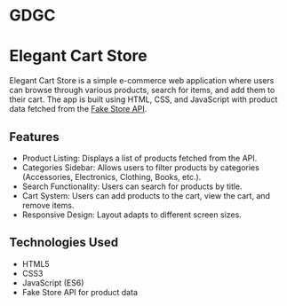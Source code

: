 # GDGC
# Elegant Cart Store

Elegant Cart Store is a simple e-commerce web application where users can browse through various products, search for items, and add them to their cart. The app is built using HTML, CSS, and JavaScript with product data fetched from the [Fake Store API](https://fakestoreapi.com/).

## Features

- Product Listing: Displays a list of products fetched from the API.
- Categories Sidebar: Allows users to filter products by categories (Accessories, Electronics, Clothing, Books, etc.).
- Search Functionality: Users can search for products by title.
- Cart System: Users can add products to the cart, view the cart, and remove items.
- Responsive Design: Layout adapts to different screen sizes.

## Technologies Used

- HTML5
- CSS3
- JavaScript (ES6)
- Fake Store API for product data
